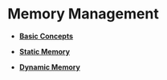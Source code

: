 # Memory Management

-   **[Basic Concepts](kernel-mini-basic-memory-basic.md)**  

-   **[Static Memory](kernel-mini-basic-memory-static.md)**  

-   **[Dynamic Memory](kernel-mini-basic-memory-dynamic.md)**  


